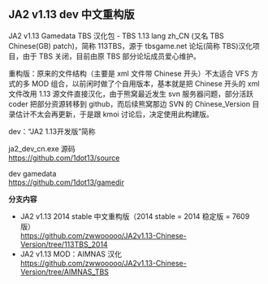 ## JA2 v1.13 dev 中文重构版

JA2 v1.13 Gamedata TBS 汉化包 - TBS 1.13 lang zh_CN (又名 TBS Chinese(GB) patch)，简称 113TBS，源于 tbsgame.net 论坛(简称 TBS)汉化项目，由于 TBS 关闭，目前由原 TBS 部分论坛成员爱心维护。

重构版：原来的文件结构（主要是 xml 文件带 Chinese 开头）不太适合 VFS 方式的多 MOD 组合，以前闲时做了个自用版本，基本就是把 Chinese 开头的 xml 文件改用 1.13 源文件直接汉化，由于熊窝最近发生 svn 服务器问题，部分活跃 coder 把部分资源转移到 github，而后续熊窝那边 SVN 的 Chinese_Version 目录估计不太会再更新，于是跟 kmoi 讨论后，决定使用此构建版。

dev：“JA2 1.13开发版”简称

ja2_dev_cn.exe 源码  
https://github.com/1dot13/source

dev gamedata  
https://github.com/1dot13/gamedir

**分支内容**

* JA2 v1.13 2014 stable 中文重构版（2014 stable = 2014 稳定版 = 7609 版）  
  https://github.com/zwwooooo/JA2v1.13-Chinese-Version/tree/113TBS_2014
* JA2 v1.13 MOD：AIMNAS 汉化  
  https://github.com/zwwooooo/JA2v1.13-Chinese-Version/tree/AIMNAS_TBS
